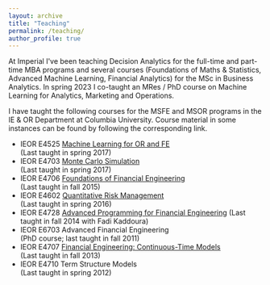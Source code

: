 ```yaml
---
layout: archive
title: "Teaching"
permalink: /teaching/
author_profile: true
---
```


<!---
{% include base_path %}

{% for post in site.teaching reversed %}
  {% include archive-single.html %}
{% endfor %}
--->

At Imperial I've been teaching Decision Analytics for the full-time and part-time MBA programs and several courses (Foundations of Maths & Statistics, Advanced Machine Learning, Financial Analytics) for the MSc in Business Analytics. In spring 2023 I co-taught an MRes / PhD course on Machine Learning for Analytics, Marketing and Operations.

I have taught the following courses for the MSFE and MSOR programs in the IE & OR Department at Columbia University. Course material in some instances can be found by following the corresponding link.

* IEOR E4525  [Machine Learning for OR and FE](/teaching/ml-orfe)  
              (Last taught in spring 2017)
* IEOR E4703  [Monte Carlo Simulation](/teaching/monte-carlo)    
              (Last taught in spring 2017) 
* IEOR E4706  [Foundations of Financial Engineering](/teaching/foundations-fe)  
              (Last taught in fall 2015) 
* IEOR E4602  [Quantitative Risk Management](/teaching/qrm)  
              (Last taught in spring 2016) 
* IEOR E4728  [Advanced Programming for Financial Engineering](https://martin-haugh.github.io/files/IEOR_E4728_Logistics_2014.pdf) 
              (Last taught in fall 2014 with Fadi Kaddoura) 
* IEOR E6703  Advanced Financial Engineering   
              (PhD course; last taught in fall 2011) 
* IEOR E4707  [Financial Engineering: Continuous-Time Models](/teaching/cts-time-models)   
              (Last taught in fall 2013) 
* IEOR E4710  Term Structure Models   
              (Last taught in spring 2012) 

